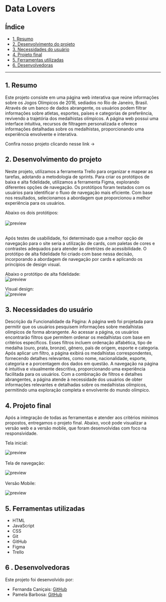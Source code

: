 # Data Lovers

## Índice

* [1. Resumo](#1-resumo)
* [2. Desenvolvimento do projeto](#2-desenvolvimento-do-projeto)
* [3. Necessidades do usuário](#3-necessidades-do-usuário)
* [4. Projeto final](#4-projeto-final)
* [5. Ferramentas utilizadas](#5-ferramentas-utilizadas)
* [6. Desenvolvedoras](#6-desenvolvedoras)


***

## 1. Resumo

Este projeto consiste em uma página web interativa que reúne informações sobre os Jogos Olímpicos de 2016, sediados no Rio de Janeiro, Brasil. Através de um banco de dados abrangente, os usuários podem filtrar informações sobre atletas, esportes, países e categorias de preferência, revivendo a trajetória dos medalhistas olímpicos. A página web possui uma interface intuitiva, recursos de filtragem personalizada e oferece informações detalhadas sobre os medalhistas, proporcionando uma experiência envolvente e interativa.

 Confira nosso projeto clicando nesse link -> 


## 2. Desenvolvimento do projeto

Neste projeto, utilizamos a ferramenta Trello para organizar e mapear as tarefas, adotando a metodologia de sprints. Para criar os protótipos de baixa e alta fidelidade, utilizamos a ferramenta Figma, explorando diferentes opções de navegação. Os protótipos foram testados com os usuários para identificar o fluxo de navegação mais eficiente. Com base nos resultados, selecionamos a abordagem que proporcionou a melhor experiência para os usuários.

Abaixo os dois protótipos: 
<br>
<br>
![preview](src/imagens/baixafidelidade.jpeg)
<br>
<br>

Após testes de usabilidade, foi determinado que a melhor opção de navegação para o site seria a utilização de cards, com paletas de cores e contrastes adequados para atender às diretrizes de acessibilidade. O protótipo de alta fidelidade foi criado com base nessa decisão, incorporando a abordagem de navegação por cards e aplicando os princípios de design visual.

Abaixo o protótipo de alta fidelidade:
<br>
![preview](src/imagens/altafidelidade1.png)


Visual design:
<br>
![preview](src/imagens/paleta.jpeg)


## 3. Necessidades do usuário

Descrição da Funcionalidade da Página:
A página web foi projetada para permitir que os usuários pesquisem informações sobre medalhistas olímpicos de forma abrangente. Ao acessar a página, os usuários encontrarão filtros que permitem ordenar os medalhistas com base em critérios específicos. Esses filtros incluem ordenação alfabética, tipo de medalha (ouro, prata, bronze), gênero, país de origem, esporte e categoria. Após aplicar um filtro, a página exibirá os medalhistas correspondentes, fornecendo detalhes relevantes, como nome, nacionalidade, esporte, categoria e a porcentagem dos dados em questão.
A navegação na página é intuitiva e visualmente descritiva, proporcionando uma experiência facilitada para os usuários. Com a combinação de filtros e detalhes abrangentes, a página atende à necessidade dos usuários de obter informações relevantes e detalhadas sobre os medalhistas olímpicos, permitindo uma exploração completa e envolvente do mundo olímpico.




## 4. Projeto final

Após a integração de todas as ferramentas e atender aos critérios mínimos propostos, entregamos o projeto final. Abaixo, você pode visualizar a versão web e a versão mobile, que foram desenvolvidas com foco na responsividade.

Tela inicial: 

![preview](src/imagens/paginainicial1.png)
<br>
<br>
Tela de navegação:

![preview](src/imagens/telainicial2.png)
<br>
<br>
Versão Mobile:

![preview](src/imagens/versaomobile.jpeg)

## 5. Ferramentas utilizadas


* HTML <br>
* JavaScript <br>
* CSS <br>
* Git <br>
* GitHub<br>
* Figma <br>
* Trello<br>

## 6 . Desenvolvedoras 

Este projeto foi desenvolvido por:

* Fernanda Caniçais: [GitHub](https://github.com/fernanda-canicais)
* Pamela Barbosa: [GitHub](https://github.com/PamelaBrsa)